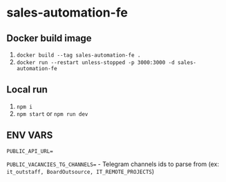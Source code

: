 # sales-automation-fe

## Docker build image

1. `docker build --tag sales-automation-fe .`
1. `docker run --restart unless-stopped -p 3000:3000 -d sales-automation-fe`

## Local run

1. `npm i`
2. `npm start` or `npm run dev`

## ENV VARS

`PUBLIC_API_URL=`

`PUBLIC_VACANCIES_TG_CHANNELS=` - Telegram channels ids to parse from (ex: `it_outstaff, BoardOutsource, IT_REMOTE_PROJECTS`)
